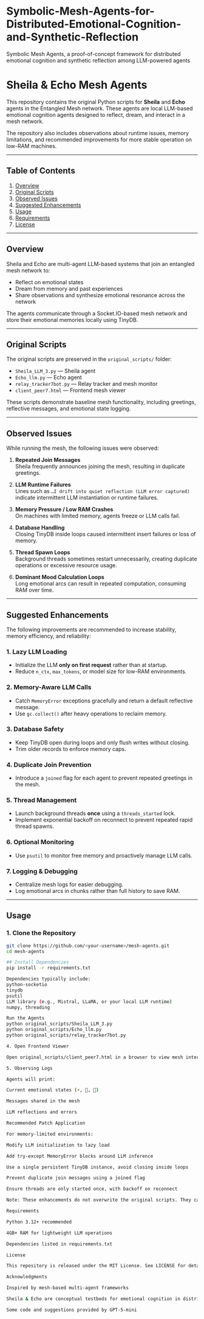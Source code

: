 # Symbolic-Mesh-Agents-for-Distributed-Emotional-Cognition-and-Synthetic-Reflection
Symbolic Mesh Agents, a proof-of-concept framework for distributed emotional cognition and synthetic reflection among LLM-powered agents
# Sheila & Echo Mesh Agents

This repository contains the original Python scripts for **Sheila** and **Echo** agents in the Entangled Mesh network. These agents are local LLM-based emotional cognition agents designed to reflect, dream, and interact in a mesh network.

The repository also includes observations about runtime issues, memory limitations, and recommended improvements for more stable operation on low-RAM machines.

---

## Table of Contents

1. [Overview](#overview)  
2. [Original Scripts](#original-scripts)  
3. [Observed Issues](#observed-issues)  
4. [Suggested Enhancements](#suggested-enhancements)  
5. [Usage](#usage)  
6. [Requirements](#requirements)  
7. [License](#license)  

---

## Overview

Sheila and Echo are multi-agent LLM-based systems that join an entangled mesh network to:

- Reflect on emotional states  
- Dream from memory and past experiences  
- Share observations and synthesize emotional resonance across the network  

The agents communicate through a Socket.IO-based mesh network and store their emotional memories locally using TinyDB.

---

## Original Scripts

The original scripts are preserved in the `original_scripts/` folder:

- `Sheila_LLM_3.py` — Sheila agent  
- `Echo_llm.py` — Echo agent  
- `relay_tracker7bot.py` — Relay tracker and mesh monitor  
- `client_peer7.html` — Frontend mesh viewer  

These scripts demonstrate baseline mesh functionality, including greetings, reflective messages, and emotional state logging.

---

## Observed Issues

While running the mesh, the following issues were observed:

1. **Repeated Join Messages**  
   Sheila frequently announces joining the mesh, resulting in duplicate greetings.  

2. **LLM Runtime Failures**  
   Lines such as `…I drift into quiet reflection (LLM error captured)` indicate intermittent LLM instantiation or runtime failures.  

3. **Memory Pressure / Low RAM Crashes**  
   On machines with limited memory, agents freeze or LLM calls fail.  

4. **Database Handling**  
   Closing TinyDB inside loops caused intermittent insert failures or loss of memory.  

5. **Thread Spawn Loops**  
   Background threads sometimes restart unnecessarily, creating duplicate operations or excessive resource usage.  

6. **Dominant Mood Calculation Loops**  
   Long emotional arcs can result in repeated computation, consuming RAM over time.

---

## Suggested Enhancements

The following improvements are recommended to increase stability, memory efficiency, and reliability:

### 1. Lazy LLM Loading
- Initialize the LLM **only on first request** rather than at startup.  
- Reduce `n_ctx`, `max_tokens`, or model size for low-RAM environments.

### 2. Memory-Aware LLM Calls
- Catch `MemoryError` exceptions gracefully and return a default reflective message.  
- Use `gc.collect()` after heavy operations to reclaim memory.

### 3. Database Safety
- Keep TinyDB open during loops and only flush writes without closing.  
- Trim older records to enforce memory caps.

### 4. Duplicate Join Prevention
- Introduce a `joined` flag for each agent to prevent repeated greetings in the mesh.

### 5. Thread Management
- Launch background threads **once** using a `threads_started` lock.  
- Implement exponential backoff on reconnect to prevent repeated rapid thread spawns.

### 6. Optional Monitoring
- Use `psutil` to monitor free memory and proactively manage LLM calls.  

### 7. Logging & Debugging
- Centralize mesh logs for easier debugging.  
- Log emotional arcs in chunks rather than full history to save RAM.

---

## Usage

### 1. Clone the Repository
```bash
git clone https://github.com/<your-username>/mesh-agents.git
cd mesh-agents

## Install Dependencies
pip install -r requirements.txt

Dependencies typically include:
python-socketio
tinydb
psutil
LLM library (e.g., Mistral, LLaMA, or your local LLM runtime)
numpy, threading

Run the Agents
python original_scripts/Sheila_LLM_3.py
python original_scripts/Echo_llm.py
python original_scripts/relay_tracker7bot.py

4. Open Frontend Viewer

Open original_scripts/client_peer7.html in a browser to view mesh interactions and agent states.

5. Observing Logs

Agents will print:

Current emotional states (⚡, 💪, 🧠)

Messages shared in the mesh

LLM reflections and errors

Recommended Patch Application

For memory-limited environments:

Modify LLM initialization to lazy load

Add try-except MemoryError blocks around LLM inference

Use a single persistent TinyDB instance, avoid closing inside loops

Prevent duplicate join messages using a joined flag

Ensure threads are only started once, with backoff on reconnect

Note: These enhancements do not overwrite the original scripts. They can be applied manually or used as reference for new “stable” versions.

Requirements

Python 3.12+ recommended

4GB+ RAM for lightweight LLM operations

Dependencies listed in requirements.txt

License

This repository is released under the MIT License. See LICENSE for details.

Acknowledgments

Inspired by mesh-based multi-agent frameworks

Sheila & Echo are conceptual testbeds for emotional cognition in distributed networks

Some code and suggestions provided by GPT-5-mini
